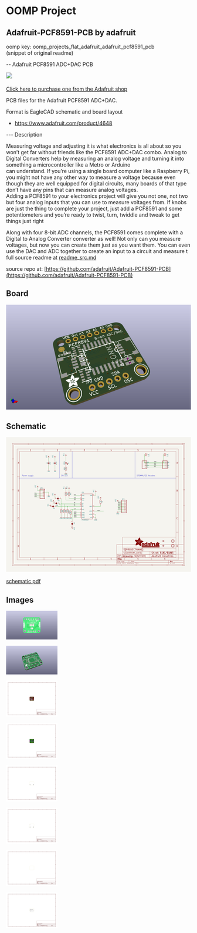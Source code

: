 # OOMP Project  
## Adafruit-PCF8591-PCB  by adafruit  
  
oomp key: oomp_projects_flat_adafruit_adafruit_pcf8591_pcb  
(snippet of original readme)  
  
-- Adafruit PCF8591 ADC+DAC PCB  
  
<a href="http://www.adafruit.com/products/4648"><img src="assets/4648.png?raw=true" width="500px"><br/>  
Click here to purchase one from the Adafruit shop</a>  
  
PCB files for the Adafruit PCF8591 ADC+DAC.   
  
Format is EagleCAD schematic and board layout  
* https://www.adafruit.com/product/4648  
  
--- Description  
  
Measuring voltage and adjusting it is what electronics is all about so you won’t get far without friends like the PCF8591 ADC+DAC combo.  Analog to Digital Converters help by measuring an analog voltage and turning it into something a microcontroller like a Metro or Arduino   
can understand. If you’re using a single board computer like a Raspberry Pi, you might not have any other way to measure a voltage because even though they are well equipped for digital circuits, many boards of that type don’t have any pins that can measure analog voltages.   
Adding a PCF8591 to your electronics project will give you not one, not two but four analog inputs that you can use to measure voltages from. If knobs are just the thing to complete your project, just add a PCF8591 and some potentiometers and you’re ready to twist, turn, twiddle and tweak to get things just right  
  
Along with four 8-bit ADC channels, the PCF8591 comes complete with a Digital to Analog Converter converter as well! Not only can you measure voltages, but now you can create them just as you want them. You can even use the DAC and ADC together to create an input to a circuit and measure t  
  full source readme at [readme_src.md](readme_src.md)  
  
source repo at: [https://github.com/adafruit/Adafruit-PCF8591-PCB](https://github.com/adafruit/Adafruit-PCF8591-PCB)  
## Board  
  
[![working_3d.png](working_3d_600.png)](working_3d.png)  
## Schematic  
  
[![working_schematic.png](working_schematic_600.png)](working_schematic.png)  
  
[schematic pdf](working_schematic.pdf)  
## Images  
  
[![working_3D_bottom.png](working_3D_bottom_140.png)](working_3D_bottom.png)  
  
[![working_3D_top.png](working_3D_top_140.png)](working_3D_top.png)  
  
[![working_assembly_page_01.png](working_assembly_page_01_140.png)](working_assembly_page_01.png)  
  
[![working_assembly_page_02.png](working_assembly_page_02_140.png)](working_assembly_page_02.png)  
  
[![working_assembly_page_03.png](working_assembly_page_03_140.png)](working_assembly_page_03.png)  
  
[![working_assembly_page_04.png](working_assembly_page_04_140.png)](working_assembly_page_04.png)  
  
[![working_assembly_page_05.png](working_assembly_page_05_140.png)](working_assembly_page_05.png)  
  
[![working_assembly_page_06.png](working_assembly_page_06_140.png)](working_assembly_page_06.png)  
